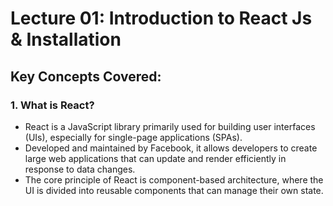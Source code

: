 # Lecture 01: Introduction to React Js & Installation

## Key Concepts Covered:

### 1. What is React?
- React is a JavaScript library primarily used for building user interfaces (UIs), especially for single-page applications (SPAs).
- Developed and maintained by Facebook, it allows developers to create large web applications that can update and render efficiently in response to data changes.
- The core principle of React is component-based architecture, where the UI is divided into reusable components that can manage their own state.
